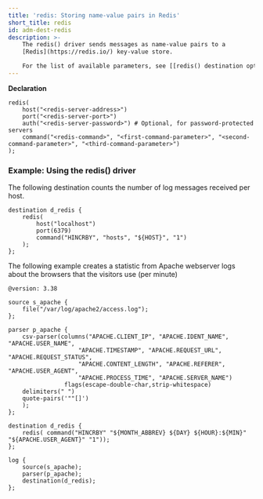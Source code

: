 ```yaml
---
title: 'redis: Storing name-value pairs in Redis'
short_title: redis
id: adm-dest-redis
description: >-
    The redis() driver sends messages as name-value pairs to a
    [Redis](https://redis.io/) key-value store.

    For the list of available parameters, see [[redis() destination options]].  
---
```


**Declaration**

```config
redis(
    host("<redis-server-address>")
    port("<redis-server-port>")
    auth("<redis-server-password>") # Optional, for password-protected servers
    command("<redis-command>", "<first-command-parameter>", "<second-command-parameter>", "<third-command-parameter>")
);
```

### Example: Using the redis() driver

The following destination counts the number of log messages received per
host.

```config
destination d_redis {
    redis(
        host("localhost")
        port(6379)
        command("HINCRBY", "hosts", "${HOST}", "1")
    );
};
```

The following example creates a statistic from Apache webserver logs
about the browsers that the visitors use (per minute)

```config
@version: 3.38

source s_apache {
    file("/var/log/apache2/access.log");
};

parser p_apache {
    csv-parser(columns("APACHE.CLIENT_IP", "APACHE.IDENT_NAME", "APACHE.USER_NAME",
                    "APACHE.TIMESTAMP", "APACHE.REQUEST_URL", "APACHE.REQUEST_STATUS",
                    "APACHE.CONTENT_LENGTH", "APACHE.REFERER", "APACHE.USER_AGENT",
                    "APACHE.PROCESS_TIME", "APACHE.SERVER_NAME")
                flags(escape-double-char,strip-whitespace)
    delimiters(" ")
    quote-pairs('""[]')
    );
};

destination d_redis {
    redis( command("HINCRBY" "${MONTH_ABBREV} ${DAY} ${HOUR}:${MIN}"  "${APACHE.USER_AGENT}" "1"));
};

log {
    source(s_apache);
    parser(p_apache);
    destination(d_redis);
};
```
